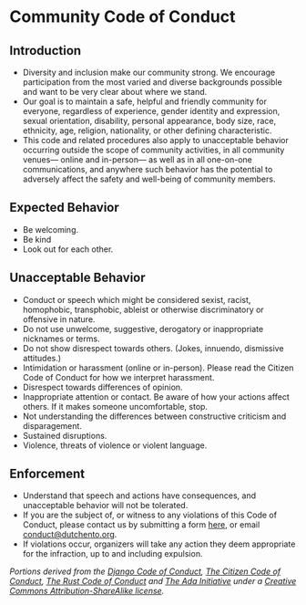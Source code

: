 # Community Code of Conduct

## Introduction

 - Diversity and inclusion make our community strong. We encourage participation from the most varied and diverse backgrounds possible and want to be very clear about where we stand.
 - Our goal is to maintain a safe, helpful and friendly community for everyone, regardless of experience, gender identity and expression, sexual orientation, disability, personal appearance, body size, race, ethnicity, age, religion, nationality, or other defining characteristic.
 - This code and related procedures also apply to unacceptable behavior occurring outside the scope of community activities, in all community venues— online and in-person— as well as in all one-on-one communications, and anywhere such behavior has the potential to adversely affect the safety and well-being of community members.

## Expected Behavior
 - Be welcoming.
 - Be kind
 - Look out for each other.

## Unacceptable Behavior
 - Conduct or speech which might be considered sexist, racist, homophobic, transphobic, ableist or otherwise discriminatory or offensive in nature.
 - Do not use unwelcome, suggestive, derogatory or inappropriate nicknames or terms.
 - Do not show disrespect towards others. (Jokes, innuendo, dismissive attitudes.)
 - Intimidation or harassment (online or in-person). Please read the Citizen Code of Conduct for how we interpret harassment.
 - Disrespect towards differences of opinion.
 - Inappropriate attention or contact. Be aware of how your actions affect others. If it makes someone uncomfortable, stop.
 - Not understanding the differences between constructive criticism and disparagement.
 - Sustained disruptions.
 - Violence, threats of violence or violent language.

## Enforcement

 - Understand that speech and actions have consequences, and unacceptable behavior will not be tolerated.
 - If you are the subject of, or witness to any violations of this Code of Conduct, please contact us by submitting a form [here](https://www.dutchento.org/contact/), or email <conduct@dutchento.org>.
 - If violations occur, organizers will take any action they deem appropriate for the infraction, up to and including expulsion.

*Portions derived from the [Django Code of Conduct](https://www.djangoproject.com/conduct/), [The Citizen Code of Conduct](http://citizencodeofconduct.org/), [The Rust Code of Conduct](https://www.rust-lang.org/conduct.html) and [The Ada Initiative](http://adainitiative.org/2014/02/18/howto-design-a-code-of-conduct-for-your-community/) under a [Creative Commons Attribution-ShareAlike license](http://creativecommons.org/licenses/by-sa/3.0/).*